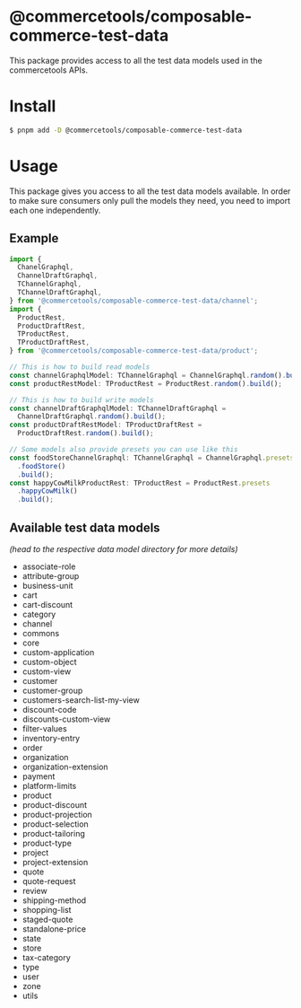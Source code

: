 # @commercetools/composable-commerce-test-data

This package provides access to all the test data models used in the commercetools APIs.

# Install

```bash
$ pnpm add -D @commercetools/composable-commerce-test-data
```

# Usage

This package gives you access to all the test data models available.
In order to make sure consumers only pull the models they need, you need to import each one independently.

## Example

```ts
import {
  ChanelGraphql,
  ChannelDraftGraphql,
  TChannelGraphql,
  TChannelDraftGraphql,
} from '@commercetools/composable-commerce-test-data/channel';
import {
  ProductRest,
  ProductDraftRest,
  TProductRest,
  TProductDraftRest,
} from '@commercetools/composable-commerce-test-data/product';

// This is how to build read models
const channelGraphqlModel: TChannelGraphql = ChannelGraphql.random().build();
const productRestModel: TProductRest = ProductRest.random().build();

// This is how to build write models
const channelDraftGraphqlModel: TChannelDraftGraphql =
  ChannelDraftGraphql.random().build();
const productDraftRestModel: TProductDraftRest =
  ProductDraftRest.random().build();

// Some models also provide presets you can use like this
const foodStoreChannelGraphql: TChannelGraphql = ChannelGraphql.presets
  .foodStore()
  .build();
const happyCowMilkProductRest: TProductRest = ProductRest.presets
  .happyCowMilk()
  .build();
```

## Available test data models

_(head to the respective data model directory for more details)_

- associate-role
- attribute-group
- business-unit
- cart
- cart-discount
- category
- channel
- commons
- core
- custom-application
- custom-object
- custom-view
- customer
- customer-group
- customers-search-list-my-view
- discount-code
- discounts-custom-view
- filter-values
- inventory-entry
- order
- organization
- organization-extension
- payment
- platform-limits
- product
- product-discount
- product-projection
- product-selection
- product-tailoring
- product-type
- project
- project-extension
- quote
- quote-request
- review
- shipping-method
- shopping-list
- staged-quote
- standalone-price
- state
- store
- tax-category
- type
- user
- zone
- utils
